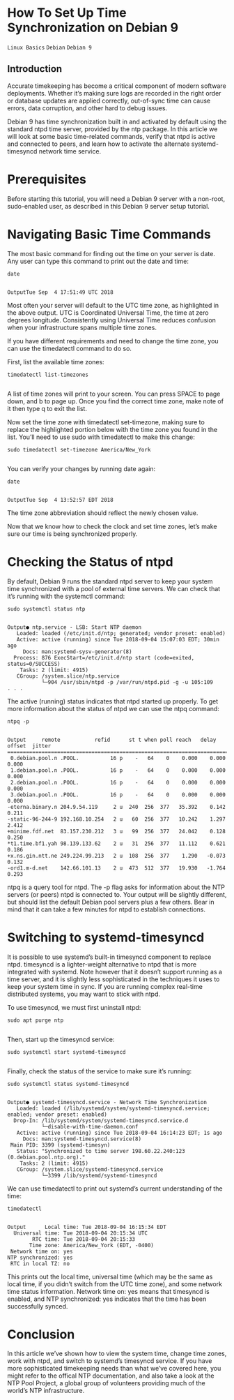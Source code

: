 # How To Set Up Time Synchronization on Debian 9

```Linux Basics``` ```Debian``` ```Debian 9```

## Introduction


Accurate timekeeping has become a critical component of modern software deployments. Whether it’s making sure logs are recorded in the right order or database updates are applied correctly, out-of-sync time can cause errors, data corruption, and other hard to debug issues.


Debian 9 has time synchronization built in and activated by default using the standard ntpd time server, provided by the ntp package. In this article we will look at some basic time-related commands, verify that ntpd is active and connected to peers, and learn how to activate the alternate systemd-timesyncd network time service.


# Prerequisites


Before starting this tutorial, you will need a Debian 9 server with a non-root, sudo-enabled user, as described in this Debian 9 server setup tutorial.


# Navigating Basic Time Commands


The most basic command for finding out the time on your server is date. Any user can type this command to print out the date and time:


```
date


```


```
OutputTue Sep  4 17:51:49 UTC 2018

```


Most often your server will default to the UTC time zone, as highlighted in the above output. UTC is Coordinated Universal Time, the time at zero degrees longitude. Consistently using Universal Time reduces confusion when your infrastructure spans multiple time zones.


If you have different requirements and need to change the time zone, you can use the timedatectl command to do so.


First, list the available time zones:


```
timedatectl list-timezones


```


A list of time zones will print to your screen. You can press SPACE to page down, and b to page up. Once you find the correct time zone, make note of it then type q to exit the list.


Now set the time zone with timedatectl set-timezone, making sure to replace the highlighted portion below with the time zone you found in the list. You’ll need to use sudo with timedatectl to make this change:


```
sudo timedatectl set-timezone America/New_York


```


You can verify your changes by running date again:


```
date


```


```
OutputTue Sep  4 13:52:57 EDT 2018

```


The time zone abbreviation should reflect the newly chosen value.


Now that we know how to check the clock and set time zones, let’s make sure our time is being synchronized properly.


# Checking the Status of ntpd


By default, Debian 9 runs the standard ntpd server to keep your system time synchronized with a pool of external time servers. We can check that it’s running with the systemctl command:


```
sudo systemctl status ntp


```


```
Output● ntp.service - LSB: Start NTP daemon
   Loaded: loaded (/etc/init.d/ntp; generated; vendor preset: enabled)
   Active: active (running) since Tue 2018-09-04 15:07:03 EDT; 30min ago
     Docs: man:systemd-sysv-generator(8)
  Process: 876 ExecStart=/etc/init.d/ntp start (code=exited, status=0/SUCCESS)
    Tasks: 2 (limit: 4915)
   CGroup: /system.slice/ntp.service
           └─904 /usr/sbin/ntpd -p /var/run/ntpd.pid -g -u 105:109
. . .

```


The active (running) status indicates that ntpd started up properly. To get more information about the status of ntpd we can use the ntpq command:


```
ntpq -p


```


```
Output     remote           refid      st t when poll reach   delay   offset  jitter
==============================================================================
 0.debian.pool.n .POOL.          16 p    -   64    0    0.000    0.000   0.000
 1.debian.pool.n .POOL.          16 p    -   64    0    0.000    0.000   0.000
 2.debian.pool.n .POOL.          16 p    -   64    0    0.000    0.000   0.000
 3.debian.pool.n .POOL.          16 p    -   64    0    0.000    0.000   0.000
-eterna.binary.n 204.9.54.119     2 u  240  256  377   35.392    0.142   0.211
-static-96-244-9 192.168.10.254   2 u   60  256  377   10.242    1.297   2.412
+minime.fdf.net  83.157.230.212   3 u   99  256  377   24.042    0.128   0.250
*t1.time.bf1.yah 98.139.133.62    2 u   31  256  377   11.112    0.621   0.186
+x.ns.gin.ntt.ne 249.224.99.213   2 u  108  256  377    1.290   -0.073   0.132
-ord1.m-d.net    142.66.101.13    2 u  473  512  377   19.930   -1.764   0.293

```


ntpq is a query tool for ntpd. The -p flag asks for information about the NTP servers (or peers) ntpd is connected to. Your output will be slightly different, but should list the default Debian pool servers plus a few others. Bear in mind that it can take a few minutes for ntpd to establish connections.


# Switching to systemd-timesyncd


It is possible to use systemd’s built-in timesyncd component to replace ntpd. timesyncd is a lighter-weight alternative to ntpd that is more integrated with systemd. Note however that it doesn’t support running as a time server, and it is slightly less sophisticated in the techniques it uses to keep your system time in sync. If you are running complex real-time distributed systems, you may want to stick with ntpd.


To use timesyncd, we must first uninstall ntpd:


```
sudo apt purge ntp


```


Then, start up the timesyncd service:


```
sudo systemctl start systemd-timesyncd


```


Finally, check the status of the service to make sure it’s running:


```
sudo systemctl status systemd-timesyncd


```


```
Output● systemd-timesyncd.service - Network Time Synchronization
   Loaded: loaded (/lib/systemd/system/systemd-timesyncd.service; enabled; vendor preset: enabled)
  Drop-In: /lib/systemd/system/systemd-timesyncd.service.d
           └─disable-with-time-daemon.conf
   Active: active (running) since Tue 2018-09-04 16:14:23 EDT; 1s ago
     Docs: man:systemd-timesyncd.service(8)
 Main PID: 3399 (systemd-timesyn)
   Status: "Synchronized to time server 198.60.22.240:123 (0.debian.pool.ntp.org)."
    Tasks: 2 (limit: 4915)
   CGroup: /system.slice/systemd-timesyncd.service
           └─3399 /lib/systemd/systemd-timesyncd

```


We can use timedatectl to print out systemd’s current understanding of the time:


```
timedatectl


```


```
Output      Local time: Tue 2018-09-04 16:15:34 EDT
  Universal time: Tue 2018-09-04 20:15:34 UTC
        RTC time: Tue 2018-09-04 20:15:33
       Time zone: America/New_York (EDT, -0400)
 Network time on: yes
NTP synchronized: yes
 RTC in local TZ: no

```


This prints out the local time, universal time (which may be the same as local time, if you didn’t switch from the UTC time zone), and some network time status information. Network time on: yes means that timesyncd is enabled, and NTP synchronized: yes indicates that the time has been successfully synced.


# Conclusion


In this article we’ve shown how to view the system time, change time zones, work with ntpd, and switch to systemd’s timesyncd service. If you have more sophisticated timekeeping needs than what we’ve covered here, you might refer to the offical NTP documentation, and also take a look at the NTP Pool Project, a global group of volunteers providing much of the world’s NTP infrastructure.


